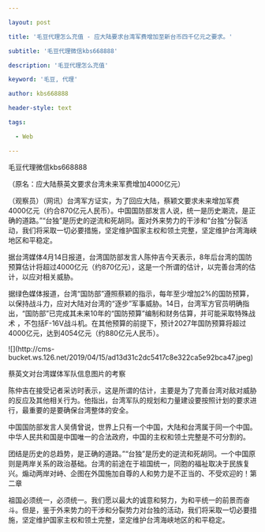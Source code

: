 ---
layout: post
title: '毛豆代理怎么充值 - 应大陆要求台湾军费增加至新台币四千亿元之要求。'
subtitle: '毛豆代理微信kbs668888'
description: '毛豆代理怎么充值'
keyword: '毛豆, 代理'
author: kbs668888
header-style: text
tags:
  - Web
---
毛豆代理微信kbs668888

（原名：应大陆蔡英文要求台湾未来军费增加4000亿元）

（观察员）（网讯）台湾军方证实，为了回应大陆，蔡颖文要求未来增加军费4000亿元（约合870亿元人民币）。中国国防部发言人说，统一是历史潮流，是正确的道路。”“台独”是历史的逆流和死胡同。面对外来势力的干涉和“台独”分裂活动，我们将采取一切必要措施，坚定维护国家主权和领土完整，坚定维护台湾海峡地区和平稳定。

据台湾媒体4月14日报道，台湾国防部发言人陈仲吉今天表示，8年后台湾的国防预算估计将超过4000亿元（约870亿元），这是一个所谓的估计，以完善台湾的估计，以应对相关威胁。

据绿色媒体报道，台湾“国防部”遵照蔡颖的指示，每年至少增加2%的国防预算，以保持战斗力，应对大陆对台湾的“逐步”军事威胁。14日，台湾军方官员明确指出，“国防部”已完成其未来10年的“国防预算”编制和财务估算，并可能采取特殊战术
，不包括F-16V战斗机。在其他预算的前提下，预计2027年国防预算将超过4000亿元，达到4054亿元（约880亿元人民币）。

![](http://cms-
bucket.ws.126.net/2019/04/15/ad13d31c2dc5417c8e322ca5e92bca47.jpeg)

蔡英文对台湾媒体军队信息图片的考察

陈仲吉在接受记者采访时表示，这是所谓的估计，主要是为了完善台湾对敌对威胁的反应及其他相关行为。他指出，台湾军队的规划和力量建设要按照计划的要求进行，最重要的是要确保台湾整体的安全。

中国国防部发言人吴倩曾说，世界上只有一个中国，大陆和台湾属于同一个中国。中华人民共和国是中国唯一的合法政府，中国的主权和领土完整是不可分割的。

团结是历史的总趋势，是正确的道路。”“台独”是历史的逆流和死胡同。一个中国原则是两岸关系的政治基础。台湾的前途在于祖国统一，同胞的福祉取决于民族复兴。煽动两岸对峙、企图在外国施加自尊的人和势力是不正当的、不受欢迎的！第二章

祖国必须统一，必须统一。我们愿以最大的诚意和努力，为和平统一的前景而奋斗。但是，鉴于外来势力的干涉和分裂势力对台独的活动，我们将采取一切必要措施，坚定维护国家主权和领土完整，坚定维护台湾海峡地区的和平稳定。

